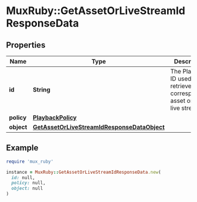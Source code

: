 # MuxRuby::GetAssetOrLiveStreamIdResponseData

## Properties

| Name | Type | Description | Notes |
| ---- | ---- | ----------- | ----- |
| **id** | **String** | The Playback ID used to retrieve the corresponding asset or the live stream ID | [optional] |
| **policy** | [**PlaybackPolicy**](PlaybackPolicy.md) |  | [optional] |
| **object** | [**GetAssetOrLiveStreamIdResponseDataObject**](GetAssetOrLiveStreamIdResponseDataObject.md) |  | [optional] |

## Example

```ruby
require 'mux_ruby'

instance = MuxRuby::GetAssetOrLiveStreamIdResponseData.new(
  id: null,
  policy: null,
  object: null
)
```

